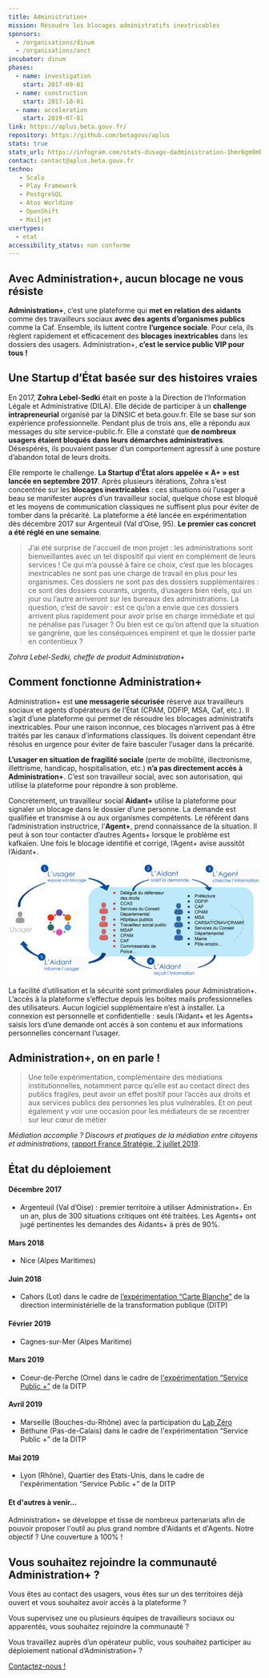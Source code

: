 ```yaml
---
title: Administration+
mission: Résoudre les blocages administratifs inextricables
sponsors: 
  - /organisations/dinum
  - /organisations/anct
incubator: dinum
phases:
  - name: investigation
    start: 2017-09-01
  - name: construction
    start: 2017-10-01
  - name: acceleration
    start: 2019-07-01
link: https://aplus.beta.gouv.fr/
repository: https://github.com/betagouv/aplus
stats: true
stats_url: https://infogram.com/stats-dusage-dadministration-1hmr6gm9mk5o6nl?live
contact: contact@aplus.beta.gouv.fr
techno:
   - Scala
   - Play Framework
   - PostgreSQL
   - Atos Worldine
   - OpenShift
   - Mailjet
usertypes:
  - etat
accessibility_status: non conforme
---
```


## Avec Administration+, aucun blocage ne vous résiste

**Administration+**, c’est une plateforme qui **met en relation des aidants** comme des travailleurs sociaux **avec des agents d’organismes publics** comme la Caf. Ensemble, ils luttent contre **l’urgence sociale**. Pour cela, ils règlent rapidement et efficacement des **blocages inextricables** dans les dossiers des usagers. Administration+, **c’est le service public VIP pour tous !**


## Une Startup d’État basée sur des histoires vraies

En 2017, **Zohra Lebel-Sedki** était en poste à la Direction de l’Information Légale et Administrative (DILA). Elle décide de participer à un **challenge intrapreneurial** organisé par la DINSIC et beta.gouv.fr. Elle se base sur son expérience professionnelle. Pendant plus de trois ans, elle a répondu aux messages du site service-public.fr. Elle a constaté que **de nombreux usagers étaient bloqués dans leurs démarches administratives**. Désespérés, ils pouvaient passer d’un comportement agressif à une posture d’abandon total de leurs droits.

Elle remporte le challenge. **La Startup d’État alors appelée « A+ » est lancée en septembre 2017**. Après plusieurs itérations, Zohra s’est concentrée sur les **blocages inextricables** : ces situations où l’usager a beau se manifester auprès d’un travailleur social, quelque chose est bloqué et les moyens de communication classiques ne suffisent plus pour éviter de tomber dans la précarité. La plateforme a été lancée en expérimentation dès décembre 2017 sur Argenteuil (Val d’Oise, 95). **Le premier cas concret a été réglé en une semaine**.

> J’ai été surprise de l'accueil de mon projet : les administrations sont bienveillantes avec un tel dispositif qui vient en complément de leurs services ! Ce qui m’a poussé à faire ce choix, c’est que les blocages inextricables ne sont pas une charge de travail en plus pour les organismes. Ces dossiers ne sont pas des dossiers supplémentaires : ce sont des dossiers courants, urgents, d’usagers bien réels, qui un jour ou l’autre arriveront sur les bureaux des administrations. La question, c’est de savoir : est ce qu’on a envie que ces dossiers arrivent plus rapidement pour avoir prise en charge immédiate et qui ne pénalise pas l’usager ? Ou bien est ce qu’on attend que la situation se gangrène, que les conséquences empirent et que le dossier parte en contentieux ?

*Zohra Lebel-Sedki, cheffe de produit Administration+*

## Comment fonctionne Administration+

Administration+ est **une messagerie sécurisée** réservé aux travailleurs sociaux et agents d’opérateurs de l’État (CPAM, DDFIP, MSA, Caf, etc.). Il s’agit d’une plateforme qui permet de résoudre les blocages administratifs inextricables. Pour une raison inconnue, ces blocages n’arrivent pas à être traités par les canaux d’informations classiques. Ils doivent cependant être résolus en urgence pour éviter de faire basculer l’usager dans la précarité.

**L’usager en situation de fragilité sociale** (perte de mobilité, illectronisme, illettrisme, handicap, hospitalisation, etc.) **n’a pas directement accès à Administration+**. C’est son travailleur social, avec son autorisation, qui utilise la plateforme pour répondre à son problème.

Concrètement, un travailleur social **Aidant+** utilise la plateforme pour signaler un blocage dans le dossier d’une personne. La demande est qualifiée et transmise à ou aux organismes compétents. Le référent dans l’administration instructrice, l’**Agent+**, prend connaissance de la situation. Il peut à son tour contacter d’autres Agents+ lorsque le problème est kafkaïen. Une fois le blocage identifié et corrigé, l’Agent+ avise aussitôt l’Aidant+.

![Schéma des intéractions entre Aidants+ et Agents+](/img/startups/aplus/schema-aidants-agents.png)

La facilité d’utilisation et la sécurité sont primordiales pour Administration+. L’accès à la plateforme s’effectue depuis les boites mails professionnelles des utilisateurs. Aucun logiciel supplémentaire n’est à installer. La connexion est personnelle et confidentielle : seuls l’Aidant+ et les Agents+ saisis lors d’une demande ont accès à son contenu et aux informations personnelles concernant l’usager.

## Administration+, on en parle !

> Une telle expérimentation, complémentaire des médiations institutionnelles, notamment parce qu’elle est au contact direct des publics fragiles, peut avoir un effet positif pour l’accès aux droits et aux services publics des personnes les plus vulnérables. Et on peut également y voir une occasion pour les médiateurs de se recentrer sur leur cœur de métier

*Médiation accomplie ? Discours et pratiques de la médiation entre citoyens et administrations*, [rapport France Stratégie, 2 juillet 2019](https://www.strategie.gouv.fr/publications/mediation-accomplie-discours-pratiques-de-mediation-entre-citoyens-administrations).

## État du déploiement

#### Décembre 2017
- Argenteuil (Val d’Oise) : premier territoire à utiliser Administration+. En un an, plus de 300 situations critiques ont été traitées. Les Agents+ ont jugé pertinentes les demandes des Aidants+ à près de 90%.

#### Mars 2018
- Nice (Alpes Maritimes)

#### Juin 2018
- Cahors (Lot) dans le cadre de [l’expérimentation “Carte Blanche”](https://www.modernisation.gouv.fr/nos-actions/carte-blanche) de la direction interministérielle de la transformation publique (DITP)

#### Février 2019
- Cagnes-sur-Mer (Alpes Maritime)

#### Mars 2019
- Coeur-de-Perche (Orne) dans le cadre de [l'expérimentation “Service Public +”](https://www.modernisation.gouv.fr/nos-actions/les-services-publics) de la DITP

#### Avril 2019
- Marseille (Bouches-du-Rhône) avec la participation du [Lab Zéro](https://www.lelabzero.fr/)
- Béthune (Pas-de-Calais) dans le cadre de l'expérimentation “Service Public +” de la DITP

#### Mai 2019
- Lyon (Rhône), Quartier des Etats-Unis, dans le cadre de l'expérimentation “Service Public +” de la DITP

#### Et d'autres à venir...
Administration+ se développe et tisse de nombreux partenariats afin de pouvoir proposer l'outil au plus grand nombre d'Aidants et d'Agents. Notre objectif ? Une couverture à 100% !

## Vous souhaitez rejoindre la communauté Administration+ ?

Vous êtes au contact des usagers, vous êtes sur un des territoires déjà ouvert et vous souhaitez avoir accès à la plateforme ?

Vous supervisez une ou plusieurs équipes de travailleurs sociaux ou apparentés, vous souhaitez rejoindre la communauté ?

Vous travaillez auprès d’un opérateur public, vous souhaitez participer au déploiement national d’Administration+ ?

[Contactez-nous !](mailto:contact@aplus.beta.gouv.fr?subject=Contact%20Site%20Beta%20Gouv)

